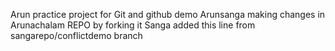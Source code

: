 Arun practice project for Git and github demo
Arunsanga making changes in Arunachalam REPO by forking it
Sanga added this line from sangarepo/conflictdemo branch
